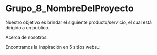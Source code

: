 # Grupo_8_NombreDelProyecto


Nuestro objetivo es brindar el siguiente producto/servicio, el cual está dirigido a un publico..


Acerca de nosotros:


Encontramos la inspiración en 5 sitios webs..:
